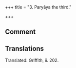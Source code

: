 +++
title = "3. Paryāya the third."

+++
## Comment


## Translations
Translated: Griffith, ii. 202.
